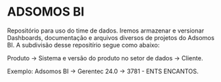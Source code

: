 # ADSOMOS BI
Repositório para uso do time de dados. Iremos armazenar e versionar Dashboards, documentação e arquivos diversos de projetos do Adsomos BI.
A subdivisão desse repositírio segue como abaixo:

Produto -> Sistema e versão do produto no setor de dados -> Cliente.

Exemplo: Adsomos BI -> Gerentec 24.0 -> 3781 - ENTS ENCANTOS.
